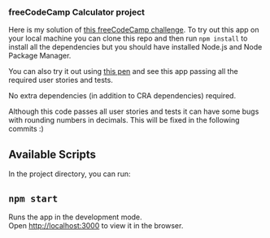 ### freeCodeCamp Calculator project

Here is my solution of [this freeCodeCamp challenge](https://www.freecodecamp.org/learn/front-end-libraries/front-end-libraries-projects/build-a-javascript-calculator).
To try out this app on your local machine you can clone this repo and then run `npm install` to install all the dependencies but you should have installed Node.js and Node Package Manager.

You can also try it out using [this pen](https://codepen.io/chronic1613/pen/OJRjOeG) and see this app passing all the required user stories and tests.

No extra dependencies (in addition to CRA dependencies) required.

Although this code passes all user stories and tests it can have some bugs with rounding numbers in decimals.
This will be fixed in the following commits :)

## Available Scripts

In the project directory, you can run:

## `npm start`

Runs the app in the development mode.\
Open [http://localhost:3000](http://localhost:3000) to view it in the browser.
